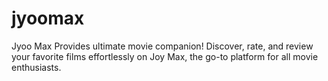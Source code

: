# jyoomax
Jyoo Max Provides ultimate movie companion! Discover, rate, and review your favorite films effortlessly on Joy Max, the go-to platform for all movie enthusiasts.
